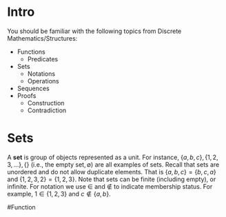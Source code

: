 # Intro
You should be familiar with the following topics from Discrete Mathematics/Structures:
- Functions
	- Predicates
- Sets
	- Notations
	- Operations
- Sequences
- Proofs
	- Construction
	- Contradiction
# Sets
A **set** is group of objects represented as a unit. For instance, $\{ a,b,c \}, \{1, 2, 3, ...\}, \{\}\ (\text{i.e., the empty set}, \emptyset)$ are all examples of sets. Recall that sets are unordered and do not allow duplicate elements. That is $\{ a,b,c\}=\{b,c,a\}$ and $\{1, 2, 3, 2\} = \{1, 2, 3\}$. Note that sets can be finite (including empty), or infinite. For notation we use $\in$ and $\notin$ to indicate membership status. For example, $1\in\{1,2,3\}$ and $c\notin\{a,b\}$.

#Function

